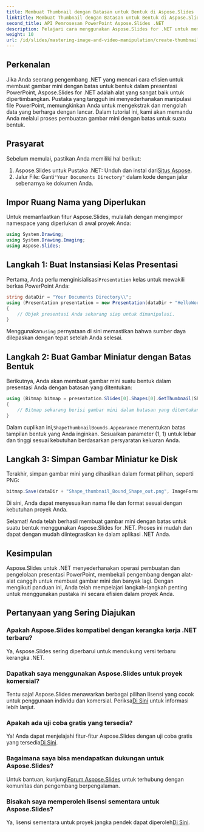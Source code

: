 ```yaml
---
title: Membuat Thumbnail dengan Batasan untuk Bentuk di Aspose.Slides
linktitle: Membuat Thumbnail dengan Batasan untuk Bentuk di Aspose.Slides
second_title: API Pemrosesan PowerPoint Aspose.Slides .NET
description: Pelajari cara menggunakan Aspose.Slides for .NET untuk membuat gambar mini dengan batasan yang ditentukan untuk bentuk dalam presentasi PowerPoint. Panduan lengkap ini menyediakan petunjuk langkah demi langkah.
weight: 10
url: /id/slides/mastering-image-and-video-manipulation/create-thumbnail-bounds-shape/
---
```

## Perkenalan

Jika Anda seorang pengembang .NET yang mencari cara efisien untuk membuat gambar mini dengan batas untuk bentuk dalam presentasi PowerPoint, Aspose.Slides for .NET adalah alat yang sangat baik untuk dipertimbangkan. Pustaka yang tangguh ini menyederhanakan manipulasi file PowerPoint, memungkinkan Anda untuk mengekstrak dan mengolah data yang berharga dengan lancar. Dalam tutorial ini, kami akan memandu Anda melalui proses pembuatan gambar mini dengan batas untuk suatu bentuk.

## Prasyarat

Sebelum memulai, pastikan Anda memiliki hal berikut:

1.  Aspose.Slides untuk Pustaka .NET: Unduh dan instal dari[Situs Aspose](https://releases.aspose.com/slides/net/).
2.  Jalur File: Ganti`"Your Documents Directory"` dalam kode dengan jalur sebenarnya ke dokumen Anda.

## Impor Ruang Nama yang Diperlukan

Untuk memanfaatkan fitur Aspose.Slides, mulailah dengan mengimpor namespace yang diperlukan di awal proyek Anda:

```csharp
using System.Drawing;
using System.Drawing.Imaging;
using Aspose.Slides;
```

## Langkah 1: Buat Instansiasi Kelas Presentasi

 Pertama, Anda perlu menginisialisasi`Presentation` kelas untuk mewakili berkas PowerPoint Anda:

```csharp
string dataDir = "Your Documents Directory\\";
using (Presentation presentation = new Presentation(dataDir + "HelloWorld.pptx"))
{
    // Objek presentasi Anda sekarang siap untuk dimanipulasi.
}
```

 Menggunakan`using` pernyataan di sini memastikan bahwa sumber daya dilepaskan dengan tepat setelah Anda selesai.

## Langkah 2: Buat Gambar Miniatur dengan Batas Bentuk

Berikutnya, Anda akan membuat gambar mini suatu bentuk dalam presentasi Anda dengan batasan yang ditentukan:

```csharp
using (Bitmap bitmap = presentation.Slides[0].Shapes[0].GetThumbnail(ShapeThumbnailBounds.Appearance, 1, 1))
{
    // Bitmap sekarang berisi gambar mini dalam batasan yang ditentukan.
}
```

 Dalam cuplikan ini,`ShapeThumbnailBounds.Appearance` menentukan batas tampilan bentuk yang Anda inginkan. Sesuaikan parameter (1, 1) untuk lebar dan tinggi sesuai kebutuhan berdasarkan persyaratan keluaran Anda.

## Langkah 3: Simpan Gambar Miniatur ke Disk

Terakhir, simpan gambar mini yang dihasilkan dalam format pilihan, seperti PNG:

```csharp
bitmap.Save(dataDir + "Shape_thumbnail_Bound_Shape_out.png", ImageFormat.Png);
```

Di sini, Anda dapat menyesuaikan nama file dan format sesuai dengan kebutuhan proyek Anda.

Selamat! Anda telah berhasil membuat gambar mini dengan batas untuk suatu bentuk menggunakan Aspose.Slides for .NET. Proses ini mudah dan dapat dengan mudah diintegrasikan ke dalam aplikasi .NET Anda.

## Kesimpulan

Aspose.Slides untuk .NET menyederhanakan operasi pembuatan dan pengelolaan presentasi PowerPoint, membekali pengembang dengan alat-alat canggih untuk membuat gambar mini dan banyak lagi. Dengan mengikuti panduan ini, Anda telah mempelajari langkah-langkah penting untuk menggunakan pustaka ini secara efisien dalam proyek Anda.

## Pertanyaan yang Sering Diajukan

### Apakah Aspose.Slides kompatibel dengan kerangka kerja .NET terbaru?

Ya, Aspose.Slides sering diperbarui untuk mendukung versi terbaru kerangka .NET.

### Dapatkah saya menggunakan Aspose.Slides untuk proyek komersial?

 Tentu saja! Aspose.Slides menawarkan berbagai pilihan lisensi yang cocok untuk penggunaan individu dan komersial. Periksa[Di Sini](https://purchase.aspose.com/buy) untuk informasi lebih lanjut.

### Apakah ada uji coba gratis yang tersedia?

 Ya! Anda dapat menjelajahi fitur-fitur Aspose.Slides dengan uji coba gratis yang tersedia[Di Sini](https://releases.aspose.com/).

### Bagaimana saya bisa mendapatkan dukungan untuk Aspose.Slides?

Untuk bantuan, kunjungi[Forum Aspose.Slides](https://forum.aspose.com/c/slides/11) untuk terhubung dengan komunitas dan pengembang berpengalaman.

### Bisakah saya memperoleh lisensi sementara untuk Aspose.Slides?

 Ya, lisensi sementara untuk proyek jangka pendek dapat diperoleh[Di Sini](https://purchase.aspose.com/temporary-license/).